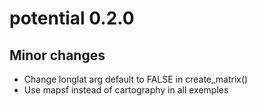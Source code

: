 # potential 0.2.0

## Minor changes
- Change longlat arg default to FALSE in create_matrix()
- Use mapsf instead of cartography in all exemples